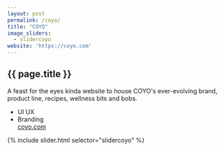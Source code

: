 ```yaml
---
layout: post
permalink: /coyo/
title: "COYO"
image_sliders:
  - slidercoyo
website: 'https://coyo.com'
---
```

<section class="section fadeup clear float_left">

<div class="col-1-4">
  <article class="txt-left">
  <h2>{{ page.title }}</h2>
    <p>A feast for the eyes kinda website to house COYO's ever-evolving brand, product line, recipes, wellness bits and bobs.
    </p>
    <ul>
      <li>UI UX</li>
      <li>Branding</li>
      <a href="{{ page.website }}">coyo.com</a>
    </ul>
  </article>
</div>

<div class="col-3-4">
  <div id="slideshow">
  {% include slider.html selector="slidercoyo" %}
  </div>
</div>

</section>
